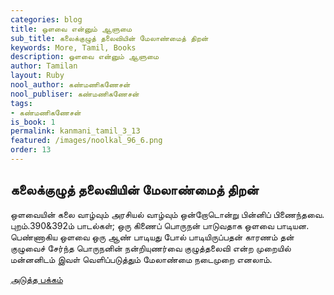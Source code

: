 ```yaml
---
categories: blog
title: ஒளவை என்னும் ஆளுமை
sub_title: கலைக்குழுத் தலைவியின் மேலாண்மைத் திறன்
keywords: More, Tamil, Books
description: ஒளவை என்னும் ஆளுமை
author: Tamilan
layout: Ruby
nool_author: கண்மணிகணேசன்
nool_publiser: கண்மணிகணேசன்
tags: 
- கண்மணிகணேசன்
is_book: 1
permalink: kanmani_tamil_3_13
featured: /images/noolkal_96_6.png
order: 13
---
```



## கலைக்குழுத் தலைவியின் மேலாண்மைத் திறன்

ஒளவையின் கலை வாழ்வும் அரசியல் வாழ்வும் ஒன்றோடொன்று பின்னிப் பிணைந்தவை. புறம்.390&392ம் பாடல்கள்; ஒரு கிணைப் பொருநன் பாடுவதாக ஒளவை பாடியன. பெண்ணாகிய ஒளவை ஒரு ஆண் பாடியது போல் பாடியிருப்பதன் காரணம் தன் குழுவைச் சேர்ந்த பொருநனின் நன்றியுணர்வை குழுத்தலைவி என்ற முறையில் மன்னனிடம் இவள் வெளிப்படுத்தும் மேலாண்மை நடைமுறை எனலாம்.

[அடுத்த பக்கம்](kanmani_tamil_3_14)